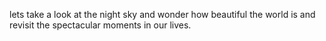 lets take a look at the night sky and wonder how beautiful the world is and revisit the spectacular moments in our lives.

